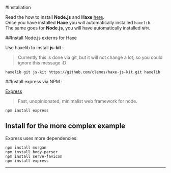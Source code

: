 #Installation

Read the how to install **Node.js** and **Haxe** [here](../haxenode/download.md).  
Once you have installed **Haxe** you will automatically installed `haxelib`.  
The same goes for **Node.js**, you will have automatically installed `NPM`.



##Install Node.js externs for Haxe

Use haxelib to install **js-kit** :

> Currently this is done via git, but it will not change a lot, so you could ignore this message :D

```
haxelib git js-kit https://github.com/clemos/haxe-js-kit.git haxelib
```



##Install express via NPM :

[Express](https://github.com/strongloop/express) 

> Fast, unopinionated, minimalist web framework for node.

```
npm install express
```



## Install for the more complex example

Express uses more dependencies:

```
npm install morgan
npm install body-parser
npm install serve-favicon
npm install express
```

-----